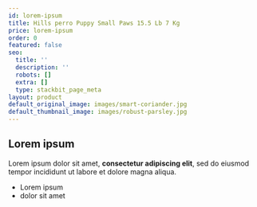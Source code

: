 ```yaml
---
id: lorem-ipsum
title: Hills perro Puppy Small Paws 15.5 Lb 7 Kg
price: lorem-ipsum
order: 0
featured: false
seo:
  title: ''
  description: ''
  robots: []
  extra: []
  type: stackbit_page_meta
layout: product
default_original_image: images/smart-coriander.jpg
default_thumbnail_image: images/robust-parsley.jpg
---
```

## Lorem ipsum

Lorem ipsum dolor sit amet, **consectetur adipiscing elit**, sed do eiusmod tempor incididunt ut labore et dolore magna aliqua.

- Lorem ipsum
- dolor sit amet